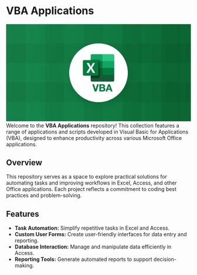 # VBA Applications
![Example Image](vba.png)
Welcome to the **VBA Applications** repository! This collection features a range of applications and scripts developed in Visual Basic for Applications (VBA), designed to enhance productivity across various Microsoft Office applications.

## Overview

This repository serves as a space to explore practical solutions for automating tasks and improving workflows in Excel, Access, and other Office applications. Each project reflects a commitment to coding best practices and problem-solving.

## Features

- **Task Automation:** Simplify repetitive tasks in Excel and Access.
- **Custom User Forms:** Create user-friendly interfaces for data entry and reporting.
- **Database Interaction:** Manage and manipulate data efficiently in Access.
- **Reporting Tools:** Generate automated reports to support decision-making.

